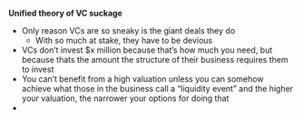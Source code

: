 **Unified theory of VC suckage**

- Only reason VCs are so sneaky is the giant deals they do
	- With so much at stake, they have to be devious
- VCs don’t invest  $x million because that’s how much you need, but because thats the amount the structure of their business requires them to invest
- You can’t benefit from a high valuation unless you can somehow achieve what those in the business call a “liquidity event” and the higher your valuation, the narrower your options for doing that
- 

